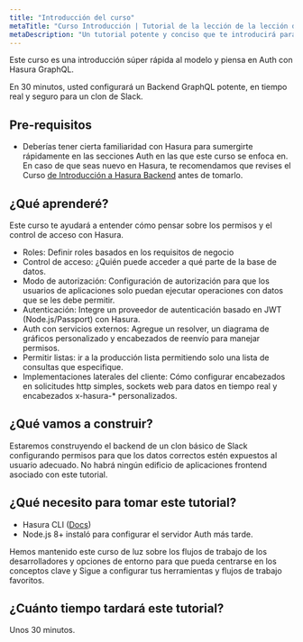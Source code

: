 ```yaml
---
title: "Introducción del curso"
metaTitle: "Curso Introducción | Tutorial de la lección de la lección de Hasura"
metaDescription: "Un tutorial potente y conciso que te introducirá para configurar un backend de clon Slack en GraphQL con un paso de auth y permisos de modelado"
---
```


Este curso es una introducción súper rápida al modelo y piensa en Auth con Hasura GraphQL.

En 30 minutos, usted configurará un Backend GraphQL potente, en tiempo real y seguro para un clon de Slack.

## Pre-requisitos

- Deberías tener cierta familiaridad con Hasura para sumergirte rápidamente en las secciones Auth en las que este curso se enfoca en. En caso de que seas nuevo en Hasura, te recomendamos que revises el Curso [de Introducción a Hasura Backend](https://hasura.io/learn/graphql/hasura/introduction/) antes de tomarlo.

## ¿Qué aprenderé?

Este curso te ayudará a entender cómo pensar sobre los permisos y el control de acceso con Hasura.

- Roles: Definir roles basados en los requisitos de negocio
- Control de acceso: ¿Quién puede acceder a qué parte de la base de datos.
- Modo de autorización: Configuración de autorización para que los usuarios de aplicaciones solo puedan ejecutar operaciones con datos que se les debe permitir.
- Autenticación: Integre un proveedor de autenticación basado en JWT (Node.js/Passport) con Hasura.
- Auth con servicios externos: Agregue un resolver, un diagrama de gráficos personalizado y encabezados de reenvío para manejar permisos.
- Permitir listas: ir a la producción lista permitiendo solo una lista de consultas que especifique.
- Implementaciones laterales del cliente: Cómo configurar encabezados en solicitudes http simples, sockets web para datos en tiempo real y encabezados x-hasura-* personalizados.

## ¿Qué vamos a construir?

Estaremos construyendo el backend de un clon básico de Slack configurando permisos para que los datos correctos estén expuestos al usuario adecuado. No habrá ningún edificio de aplicaciones frontend asociado con este tutorial.

## ¿Qué necesito para tomar este tutorial?

- Hasura CLI ([Docs](https://hasura.io/docs/latest/graphql/core/hasura-cli/install-hasura-cli.html))
- Node.js 8+ instaló para configurar el servidor Auth más tarde.

Hemos mantenido este curso de luz sobre los flujos de trabajo de los desarrolladores y opciones de entorno para que pueda centrarse en los conceptos clave y Sigue a configurar tus herramientas y flujos de trabajo favoritos.

## ¿Cuánto tiempo tardará este tutorial?

Unos 30 minutos.
